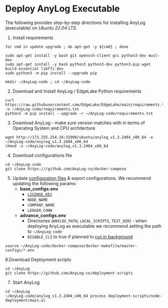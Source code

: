 # Deploy AnyLog Executable

The following provides step-by-step directions for installing AnyLog (executable) on _Ubuntu 22.04 LTS_.    

1. Install requirements
```shell
for cmd in update upgrade ; do apt-get -y ${cmd} ; done 

sudo apt-get install -y bash git openssh-client gcc python3-dev musl-dev
sudo apt-get install -y bash python3 python3-dev python3-pip wget build-essential libffi-dev
sudo python3 -m pip install --upgrade pip

mkdir ~/AnyLog-code ; cd ~/AnyLog-code
```

2. Download and Install AnyLog / EdgeLake Python requirements 
```shell
curl https://raw.githubusercontent.com/EdgeLake/EdgeLake/main/requirements.txt -o ~/AnyLog-code/requirements.txt 
python3 -m pip install --upgrade -r ~/AnyLog-code/requirements.txt
```

3. Download AnyLog - make sure version matches with in terms of Operating System and CPU architecture  
```shell
wget http://173.255.254.34:31900/ubuntu/anylog_v1.3.2404_x86_64 -o ~/AnyLog-code/anylog_v1.3.2404_x86_64
chmod -x ~/AnyLog-code/anylog_v1.3.2404_x86_64
```

4. Download configurations file
```shell
cd ~/AnyLog-code
git clone https:///github.com/AnyLog-co/docker-compose 
```

5. Update [configuration files](https://github.com/AnyLog-co/docker-compose/tree/os-dev/docker-makefile) & export configurations. We recommend updating the following params: 
   * **base_configs.env**
     * [`LICENSE_KEY`](https://anylog.co/download-anylog/)
     * `NODE_NAME` 
     * `COMPANY_NAME`
     * `LEDGER_CONN`
   * **advance_configs.env**
     * Directories (`ANYLOG_PATH`, `LOCAL_SCRIPTS`, `TEST_DIR`) - when deploying AnyLog as executable we recommend setting 
     the path to `~/AnyLog-code` 
     * `DISABLE_CLI` to _true_ if planned to [run in background](Service.md)
```shell
source ~/AnyLog-code/docker-compose/docker-makefile/master-configs/*.env
```

6.Download Deployment scripts
```shell
cd ~/AnyLog
git clone https://github.com/AnyLog-co/deployment-scripts
```

7. Start AnyLog
```shell
cd ~/AnyLog 
~/AnyLog-code/anylog_v1.3.2404_x86_64 process deployment-scripts/node-deployment/main.al 
```
